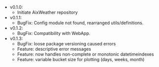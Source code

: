 - v0.1.0:
   - Initiate AixWeather repository
- v0.1.1:   
   - BugFix: Config module not found, rearranged utils/definitions.
- v0.1.2:
  - BugFix: Compatibility with WebApp.
- v0.1.3:
  - BugFix: loose package versioning caused errors
  - Feature: descriptive error messages
  - Feature: now handles non-complete or monotonic datetimeindexes
  - Feature: variable bucket size for plotting (days, weeks, month)

